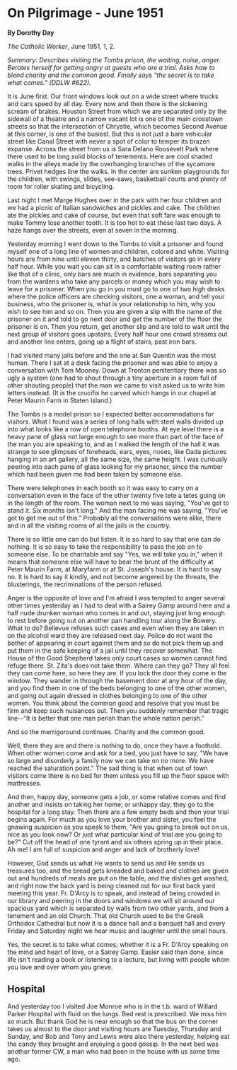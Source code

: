 On Pilgrimage - June 1951
=========================

**By Dorothy Day**

*The Catholic Worker*, June 1951, 1, 2.

*Summary: Describes visiting the Tombs prison, the waiting, noise,
anger. Berates herself for getting angry at guests who are a trial. Asks
how to blend charity and the common good. Finally says "the secret is to
take what comes." (DDLW \#622).*

It is June first. Our front windows look out on a wide street where
trucks and cars speed by all day. Every now and then there is the
sickening scream of brakes. Houston Street from which we are separated
only by the sidewall of a theatre and a narrow vacant lot is one of the
main crosstown streets so that the intersection of Chrystie, which
becomes Second Avenue at this corner, is one of the busiest. But this is
not just a bare vehicular street like Canal Street with never a spot of
color to temper its brazen expanse. Across the street from us is Sara
Delano Roosevelt Park where there used to be long solid blocks of
tenements. Here are cool shaded walks in the alleys made by the
overhanging branches of the sycamore trees. Privet hedges line the
walks. In the center are sunken playgrounds for the children, with
swings, slides, see-saws, basketball courts and plenty of room for
roller skating and bicycling.

Last night I met Marge Hughes over in the park with her four children
and we had a picnic of Italian sandwiches and pickles and cake. The
children ate the pickles and cake of course, but even that soft fare was
enough to make Tommy lose another tooth. It is too hot to eat these last
two days. A haze hangs over the streets, even at seven in the morning.

Yesterday morning I went down to the Tombs to visit a prisoner and found
myself one of a long line of women and children, colored and white.
Visiting hours are from nine until eleven thirty, and batches of
visitors go in every half hour. While you wait you can sit in a
comfortable waiting room rather like that of a clinic, only bars are
much in evidence, bars separating you from the wardens who take any
parcels or money which you may wish to leave for a prisoner. When you go
in you must go to one of two high desks where the police officers are
checking visitors, one a woman, and tell your business, who the prisoner
is, what is your relationship to him, why you wish to see him and so on.
Then you are given a slip with the name of the prisoner on it and told
to go next door and get the number of the floor the prisoner is on. Then
you return, get another slip and are told to wait until the next group
of visitors goes upstairs. Every half hour one crowd streams out and
another line enters, going up a flight of stairs, past iron bars.

I had visited many jails before and the one at San Quentin was the most
human. There I sat at a desk facing the prisoner and was able to enjoy a
conversation with Tom Mooney. Down at Trenton penitentiary there was so
ugly a system (one had to shout through a tiny aperture in a room full
of other shouting people) that the man we came to visit asked us to
write him letters instead. (It is the crucifix he carved which hangs in
our chapel at Peter Maurin Farm in Staten Island.)

The Tombs is a model prison so I expected better accommodations for
visitors. What I found was a series of long halls with steel walls
divided up into what looks like a row of open telephone booths. At eye
level there is a heavy pane of glass not large enough to see more than
part of the face of the man you are speaking to, and as I walked the
length of the hall it was strange to see glimpses of foreheads, ears,
eyes, noses, like Dada pictures hanging in an art gallery, all the same
size, the same height. I was curiously peering into each pane of glass
looking for my prisoner, since the number which had been given me had
been taken by someone else.

There were telephones in each booth so it was easy to carry on a
conversation even in the face of the other twenty five tete a tetes
going on in the length of the room. The woman next to me was saying,
"You've got to stand it. Six months isn't long." And the man facing me
was saying, "You've got to get me out of this." Probably all the
conversations were alike, there and in all the visiting rooms of all the
jails in the country.

There is so little one can do but listen. It is so hard to say that one
can do nothing. It is so easy to take the responsibility to pass the job
on to someone else. To be charitable and say "Yes, we will take you in,"
when it means that someone else will have to bear the brunt of the
difficulty at Peter Maurin Farm, at Maryfarm or at St. Joseph's house.
It is hard to say no. It is hard to say it kindly, and not become
angered by the threats, the blusterings, the recriminations of the
person refused.

Anger is the opposite of love and I'm afraid I was tempted to anger
several other times yesterday as I had to deal with a Sairey Gamp around
here and a half nude drunken woman who comes in and out, staying just
long enough to rest before going out on another pan handling tour along
the Bowery. What to do? Bellevue refuses such cases and even when they
are taken in on the alcohol ward they are released next day. Police do
not want the bother of appearing in court against them and so do not
pick them up and put them in the safe keeping of a jail until they
recover somewhat. The House of the Good Shepherd takes only court cases
so women cannot find refuge there. St. Zita's does not take them. Where
can they go? They all feel they can come here, so here they are. If you
lock the door they come in the window. They wander in through the
basement door at any hour of the day, and you find them in one of the
beds belonging to one of the other women, and going out again dressed in
clothes belonging to one of the other women. You think about the common
good and resolve that you must be firm and keep such nuisances out. Then
you suddenly remember that tragic line--"It is better that one man
perish than the whole nation perish."

And so the merrigoround continues. Charity and the common good.

Well, there they are and there is nothing to do, once they have a
foothold. When other women come and ask for a bed, you just have to say,
"We have so large and disorderly a family now we can take on no more. We
have reached the saturation point." The sad thing is that when out of
town visitors come there is no bed for them unless you fill up the floor
space with mattresses.

And then, happy day, someone gets a job, or some relative comes and find
another and insists on taking her home; or unhappy day, they go to the
hospital for a long stay. Then there are a few empty beds and then your
trial begins again. For much as you love your brother and sister, you
feel the gnawing suspicion as you speak to them, "Are you going to break
out on us, nice as you look now? Or just what particular kind of trial
are you going to be?" Cut off the head of one tyrant and six others
spring up in their place. Ah me! I am full of suspicion and anger and
lack of brotherly love!

However, God sends us what He wants to send us and He sends us treasures
too, and the bread gets kneaded and baked and clothes are given out and
hundreds of meals are put on the table, and the dishes get washed, and
right now the back yard is being cleaned out for our first back yard
meeting this year. Fr. D'Arcy is to speak, and instead of being crowded
in our library and peering in the doors and windows we will sit around
our spacious yard which is separated by walls from two other yards, and
from a tenement and an old Church. That old Church used to be the Greek
Orthodox Cathedral but now it is a dance hall and a banquet hall and
every Friday and Saturday night we hear music and laughter until the
small hours.

Yes, the secret is to take what comes; whether it is a Fr. D'Arcy
speaking on the mind and heart of love, or a Sairey Gamp. Easier said
than done, since life isn't reading a book or listening to a lecture,
but living with people whom you love and over whom you grieve.

Hospital
--------

And yesterday too I visited Joe Monroe who is in the t.b. ward of
Willard Parker Hospital with fluid on the lungs. Bed rest is prescribed.
We miss him so much. But thank God he is near enough so that the bus on
the corner takes us almost to the door and visiting hours are Tuesday,
Thursday and Sunday, and Bob and Tony and Lewis were also there
yesterday, helping eat the candy they brought and enjoying a good
gossip. In the next bed was another former CW, a man who had been in the
house with us some time ago.
